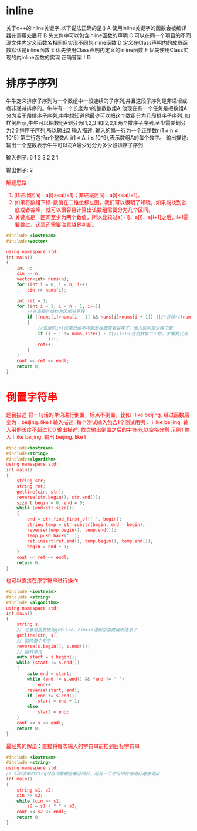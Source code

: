 # inline
关于c++的inline关键字,以下说法正确的是()
A 使用inline关键字的函数会被编译器在调用处展开
B 头文件中可以包含inline函数的声明
C 可以在同一个项目的不同源文件内定义函数名相同但实现不同的inline函数
D 定义在Class声明内的成员函数默认是inline函数
E 优先使用Class声明内定义的inline函数
F 优先使用Class实现的内inline函数的实现
正确答案：D
# 排序子序列
牛牛定义排序子序列为一个数组中一段连续的子序列,并且这段子序列是非递增或者非递减排序的。牛牛有一个长度为n的整数数组A,他现在有一个任务是把数组A分为若干段排序子序列,牛牛想知道他最少可以把这个数组分为几段排序子序列.
如样例所示,牛牛可以把数组A划分为[1,2,3]和[2,2,1]两个排序子序列,至少需要划分为2个排序子序列,所以输出2 
输入描述:
输入的第一行为一个正整数n(1 ≤ n ≤ 10^5) 第二行包括n个整数A_i(1 ≤ A_i ≤ 10^9),表示数组A的每个数字。
输出描述:
输出一个整数表示牛牛可以将A最少划分为多少段排序子序列
 
输入例子:
6 1 2 3 2 2 1
 
输出例子:
2
 
<font color=red>解题思路：
1. 非递增区间：a[i]>=a[i+1]；非递减区间：a[i]<=a[i+1]。
2. 如果将数组下标-数值在二维坐标左图，我们可以很明了知晓，如果能找到谷底或者谷峰，就可以很容易计算出该数组需要分为几个区间。
3. 关键点是：区间至少为两个数值，所以比较过a[i-1]、a[i]、a[i+1]之后，i+1需要跳过，这里还需要注意越界判断。
```c
#include <iostream>
#include<vector>

using namespace std;
int main()
{
	int n;
	cin >> n;
	vector<int> nums(n);
	for (int i = 0; i < n; i++)
		cin >> nums[i];

	int ret = 1;
	for (int i = 1; i < n - 1; i++){
		//谷底和谷峰作为区间分界线
		if ((nums[i]>nums[i - 1] && nums[i]>nums[i + 1]) ||/*谷峰*/(nums[i] < nums[i - 1] && nums[i] < nums[i + 1]))//谷底
		{
			//这里的i+1位置已经不可能是谷底或者谷峰了，因为区间至少两个数
			if (i + 1 != nums.size() - 2)//i+1不是倒数第二个数，才需要比较
				i++;
			ret++;
		}
	}
	cout << ret << endl;
	return 0;
}
```
# 倒置字符串
题目描述
将一句话的单词进行倒置，标点不倒置。比如 I like beijing. 经过函数后变为：beijing. like I
输入描述:
每个测试输入包含1个测试用例： I like beijing. 输入用例长度不超过100
输出描述:
依次输出倒置之后的字符串,以空格分割
示例1
输入
I like beijing.
输出
beijing. like I
```c
#include<iostream>
#include<string>
#include<algorithm>
using namespace std;
int main()
{
	string str;
	string ret;
	getline(cin, str);
	reverse(str.begin(), str.end());
	size_t begin = 0, end = 0;
	while (end<str.size())
	{
		end = str.find_first_of(' ', begin);
		string temp = str.substr(begin, end - begin);
		reverse(temp.begin(), temp.end());
		temp.push_back(' ');
		ret.insert(ret.end(), temp.begin(), temp.end());
		begin = end + 1;
	}
	cout << ret << endl;
	return 0;
}
```
也可以直接在原字符串进行操作
```c
#include <iostream>
#include <string>
#include <algorithm>
using namespace std;
int main()
{
	string s;
	// 注意这里要使用getline，cin>>s遇到空格就接收结束了
	getline(cin, s);
	// 翻转整个句子
	reverse(s.begin(), s.end());
	// 翻转单词
	auto start = s.begin();
	while (start != s.end())
	{
		auto end = start;
		while (end != s.end() && *end != ' ')
			end++;
		reverse(start, end);
		if (end != s.end())
			start = end + 1;
		else
			start = end;
	}
	cout << s << endl;
	return 0;
}
```
最经典的解法：直接将每次输入的字符串前插到目标字符串
```c
#include <iostream>
#include <string>
using namespace std;
// cin读取string时自动会被空格分隔开，用另一个字符串存储进行逆序输出
int main()
{
	string s1, s2;
	cin >> s2;
	while (cin >> s1)
		s2 = s1 + " " + s2;
	cout << s2 << endl;
	return 0;
}
```
